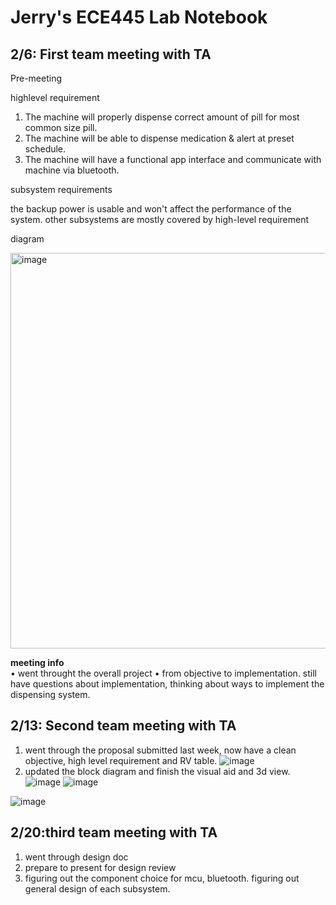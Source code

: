 # Jerry's ECE445 Lab Notebook

## 2/6: First team meeting with TA

Pre-meeting

highlevel requirement
 
1. The machine will properly dispense correct amount of pill for most common size pill.
2. The machine will be able to dispense medication & alert  at preset schedule.
3. The machine will have a functional app interface and communicate with machine via bluetooth.


subsystem requirements 

the backup power is usable and won't affect the performance of the system. 
other subsystems are mostly covered by high-level requirement

diagram



<img width="633" alt="image" src="https://github.com/JinpengLiu12/ECE445-SP2024/assets/112613590/300697d6-c4d8-4f7c-bfd4-11320a328f5a">

  **meeting info <br>**
  •  went throught the overall project
     • from objective to implementation. still have questions about implementation, thinking about ways to implement the dispensing system.   


## 2/13: Second team meeting with TA

1. went through the proposal submitted last week, now have a clean objective, high level requirement and RV table. 
![image](https://github.com/JinpengLiu12/ECE445-SP2024/assets/112613590/79586718-9d6b-4a1b-956b-a949b7260312)
2. updated the block diagram and finish the visual aid and 3d view.
![image](https://github.com/JinpengLiu12/ECE445-SP2024/assets/112613590/327f8b13-3a18-4f1e-bf6d-dcb2dba68acf)
![image](https://github.com/JinpengLiu12/ECE445-SP2024/assets/112613590/1dd618bf-a698-49da-a578-1223993a7d32)

![image](https://github.com/JinpengLiu12/ECE445-SP2024/assets/112613590/39292a37-96c9-4c6d-89e8-b9fd1a448823)


## 2/20:third team meeting with TA
1. went through design doc
2. prepare to present for design review
3. figuring out the component choice for mcu, bluetooth. figuring out general design of each subsystem.
   
